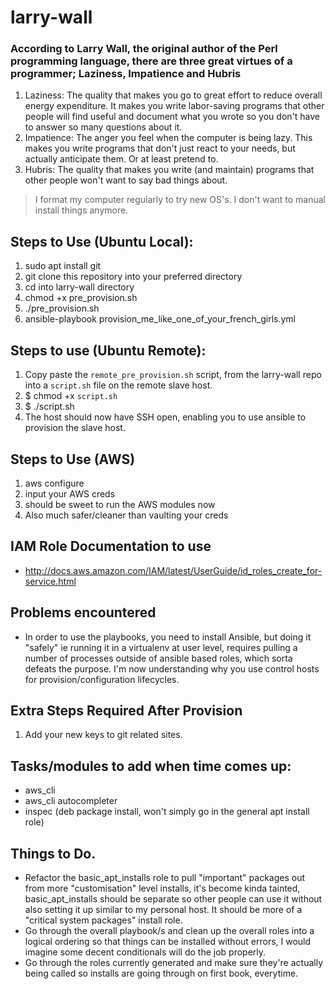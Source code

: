 # larry-wall

### According to Larry Wall, the original author of the Perl programming language, there are three great virtues of a programmer; Laziness, Impatience and Hubris

1. Laziness: The quality that makes you go to great effort to reduce overall energy expenditure. It makes you write labor-saving programs that other people will find useful and document what you wrote so you don't have to answer so many questions about it.
2. Impatience: The anger you feel when the computer is being lazy. This makes you write programs that don't just react to your needs, but actually anticipate them. Or at least pretend to.
3. Hubris: The quality that makes you write (and maintain) programs that other people won't want to say bad things about.

> I format my computer regularly to try new OS's. I don't want to manual install things anymore.

## Steps to Use (Ubuntu Local):
1. sudo apt install git
2. git clone this repository into your preferred directory
3. cd into larry-wall directory
4. chmod +x pre_provision.sh
5. ./pre_provision.sh
6. ansible-playbook provision_me_like_one_of_your_french_girls.yml

## Steps to use (Ubuntu Remote):
1. Copy paste the `remote_pre_provision.sh` script, from the larry-wall repo into a `script.sh` file on the remote slave host.
2. $ chmod +x `script.sh`
3. $ ./script.sh
4. The host should now have SSH open, enabling you to use ansible to provision the slave host.

## Steps to Use (AWS)
1. aws configure
2. input your AWS creds
3. should be sweet to run the AWS modules now
4. Also much safer/cleaner than vaulting your creds

## IAM Role Documentation to use
* http://docs.aws.amazon.com/IAM/latest/UserGuide/id_roles_create_for-service.html

## Problems encountered
* In order to use the playbooks, you need to install Ansible, but doing it "safely" ie running it in a virtualenv at user level, requires pulling a number of processes outside of ansible based roles, which sorta defeats the purpose. I'm now understanding why you use control hosts for provision/configuration lifecycles.

## Extra Steps Required After Provision
1. Add your new keys to git related sites.

## Tasks/modules to add when time comes up:
* aws_cli
* aws_cli autocompleter
* inspec (deb package install, won't simply go in the general apt install role)
## Things to Do.
* Refactor the basic_apt_installs role to pull "important" packages out from more "customisation" level installs, it's become kinda tainted, basic_apt_installs should be separate so other people can use it without also setting it up similar to my personal host. It should be more of a "critical system packages" install role.
* Go through the overall playbook/s and clean up the overall roles into a logical ordering so that things can be installed without errors, I would imagine some decent conditionals will do the job properly. 
* Go through the roles currently generated and make sure they're actually being called so installs are going through on first book, everytime.
